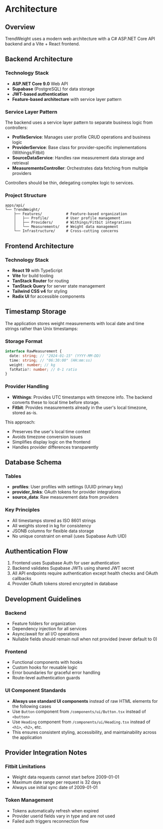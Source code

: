 # Architecture

## Overview

TrendWeight uses a modern web architecture with a C# ASP.NET Core API backend and a Vite + React frontend.

## Backend Architecture

### Technology Stack

- **ASP.NET Core 9.0** Web API
- **Supabase** (PostgreSQL) for data storage
- **JWT-based authentication**
- **Feature-based architecture** with service layer pattern

### Service Layer Pattern

The backend uses a service layer pattern to separate business logic from controllers:

- **ProfileService**: Manages user profile CRUD operations and business logic
- **ProviderService**: Base class for provider-specific implementations (Withings/Fitbit)
- **SourceDataService**: Handles raw measurement data storage and retrieval
- **MeasurementsController**: Orchestrates data fetching from multiple providers

Controllers should be thin, delegating complex logic to services.

### Project Structure

```
apps/api/
└── TrendWeight/
    ├── Features/           # Feature-based organization
    │   ├── Profile/        # User profile management
    │   ├── Providers/      # Withings/Fitbit integrations
    │   └── Measurements/   # Weight data management
    └── Infrastructure/     # Cross-cutting concerns
```

## Frontend Architecture

### Technology Stack

- **React 19** with TypeScript
- **Vite** for build tooling
- **TanStack Router** for routing
- **TanStack Query** for server state management
- **Tailwind CSS v4** for styling
- **Radix UI** for accessible components

## Timestamp Storage

The application stores weight measurements with local date and time strings rather than Unix timestamps:

### Storage Format

```typescript
interface RawMeasurement {
  date: string; // "2024-01-15" (YYYY-MM-DD)
  time: string; // "06:30:00" (HH:mm:ss)
  weight: number; // kg
  fatRatio?: number; // 0-1 ratio
}
```

### Provider Handling

- **Withings**: Provides UTC timestamps with timezone info. The backend converts these to local time before storage.
- **Fitbit**: Provides measurements already in the user's local timezone, stored as-is.

This approach:

- Preserves the user's local time context
- Avoids timezone conversion issues
- Simplifies display logic on the frontend
- Handles provider differences transparently

## Database Schema

### Tables

- **profiles**: User profiles with settings (UUID primary key)
- **provider_links**: OAuth tokens for provider integrations
- **source_data**: Raw measurement data from providers

### Key Principles

- All timestamps stored as ISO 8601 strings
- All weights stored in kg for consistency
- JSONB columns for flexible data storage
- No unique constraint on email (uses Supabase Auth UID)

## Authentication Flow

1. Frontend uses Supabase Auth for user authentication
2. Backend validates Supabase JWTs using shared JWT secret
3. All API endpoints require authentication except health checks and OAuth callbacks
4. Provider OAuth tokens stored encrypted in database

## Development Guidelines

### Backend

- Feature folders for organization
- Dependency injection for all services
- Async/await for all I/O operations
- Nullable fields should remain null when not provided (never default to 0)

### Frontend

- Functional components with hooks
- Custom hooks for reusable logic
- Error boundaries for graceful error handling
- Route-level authentication guards

### UI Component Standards

- **Always use standard UI components** instead of raw HTML elements for the following cases
- Use `Button` component from `/components/ui/Button.tsx` instead of `<button>`
- Use `Heading` component from `/components/ui/Heading.tsx` instead of `<h1>`, `<h2>`, etc.
- This ensures consistent styling, accessibility, and maintainability across the application

## Provider Integration Notes

### Fitbit Limitations

- Weight data requests cannot start before 2009-01-01
- Maximum date range per request is 32 days
- Always use initial sync date of 2009-01-01

### Token Management

- Tokens automatically refresh when expired
- Provider userid fields vary in type and are not used
- Failed auth triggers reconnection flow
